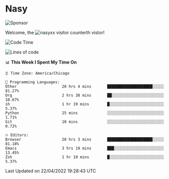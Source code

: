 # Nasy

<!--
<p align="center">
<img height="200" src="https://github-readme-stats.vercel.app/api?username=nasyxx&count_private=true&show_icons=true&theme=dracula&include_all_commits=true"/>
<img height="200" src="https://github-readme-stats.vercel.app/api/top-langs/?username=nasyxx&theme=dracula&hide=html,jupyter+notebook&count_private=true&show_icons=true"/>
</p>

  
----------------
-->

![Sponsor](https://img.shields.io/static/v1.svg?label=Sponsor&message=%E2%9D%A4&logo=GitHub&style=flat&color=pink)
 
Welcome, the ![nasyxx visitor counter](https://count.getloli.com/get/@nasyxx?theme=rule34)th vistor!
 
<!--START_SECTION:waka-->
![Code Time](http://img.shields.io/badge/Code%20Time-2%2C266%20hrs%2021%20mins-blue)

![Lines of code](https://img.shields.io/badge/From%20Hello%20World%20I%27ve%20Written-5%20Million%20lines%20of%20code-blue)

📊 **This Week I Spent My Time On** 

```text
⌚︎ Time Zone: America/Chicago

💬 Programming Languages: 
Other                    20 hrs 4 mins       ████████████████████░░░░░   81.27% 
Org                      2 hrs 38 mins       ██░░░░░░░░░░░░░░░░░░░░░░░   10.67% 
sh                       1 hr 19 mins        █░░░░░░░░░░░░░░░░░░░░░░░░   5.37% 
Python                   25 mins             ░░░░░░░░░░░░░░░░░░░░░░░░░   1.71% 
Git                      10 mins             ░░░░░░░░░░░░░░░░░░░░░░░░░   0.72%

🔥 Editors: 
Browser                  20 hrs 3 mins       ████████████████████░░░░░   81.18% 
Emacs                    3 hrs 19 mins       ███░░░░░░░░░░░░░░░░░░░░░░   13.45% 
Zsh                      1 hr 19 mins        █░░░░░░░░░░░░░░░░░░░░░░░░   5.37%

```


 Last Updated on 22/04/2022 19:28:43 UTC
<!--END_SECTION:waka-->

<!-- ![visitors](https://visitor-badge.laobi.icu/badge?page_id=nasyxx.nasyxx) -->

